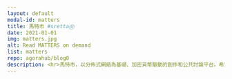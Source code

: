```yaml
---
layout: default
modal-id: matters
title: 馬特市 #srettaⓂ
date: 2021-01-01
img: matters.jpg
alt: Read MATTERS on demand
list: matters
repo: agorahub/blog0
description: <hr>馬特市，以分佈式網絡為基礎、加密貨幣驅動的創作和公共討論平台。希望圍繞公共議題、知識生產，重構內容價值生態，保護創作版權。
---
```

